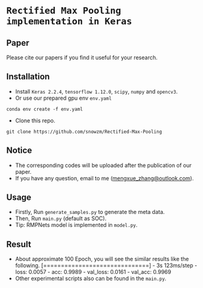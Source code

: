 # `Rectified Max Pooling implementation in Keras`

## Paper 
Please cite our papers if you find it useful for your research.


## Installation
* Install `Keras 2.2.4`, `tensorflow 1.12.0`, `scipy`, `numpy` and `opencv3`.
* Or use our prepared gpu env `env.yaml`
```
conda env create -f env.yaml
```
* Clone this repo.
```
git clone https://github.com/snowzm/Rectified-Max-Pooling
```

## Notice
* The corresponding codes will be uploaded after the publication of our paper.
* If you have any question, email to me (mengxue_zhang@outlook.com).

## Usage
* Firstly, Run `generate_samples.py` to generate the meta data.
* Then, Run `main.py` (default as SOC).
* Tip: RMPNets model is implemented in `model.py`.


## Result
* About approximate 100 Epoch, you will see the similar results like the following.
[==============================] - 3s 123ms/step - loss: 0.0057 - acc: 0.9989 - val_loss: 0.0161 - val_acc: 0.9969
* Other experimental scripts also can be found in the `main.py`.
